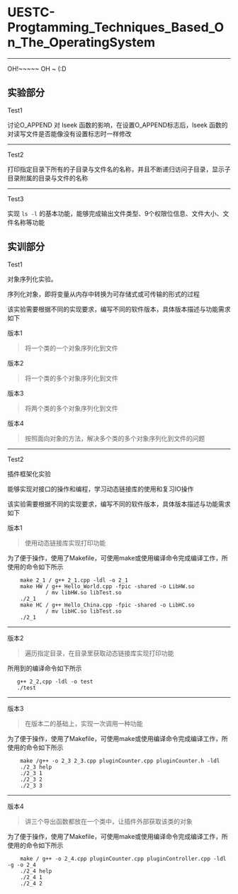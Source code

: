 # UESTC-Progtamming_Techniques_Based_On_The_OperatingSystem
---
OH!~~~~~ OH ~ (:D

## 实验部分
Test1

讨论O_APPEND 对 lseek 函数的影响，在设置O_APPEND标志后，lseek 函数的对读写文件是否能像没有设置标志时一样修改

---
Test2

打印指定目录下所有的子目录与文件名的名称，并且不断递归访问子目录，显示子目录附属的目录与文件的名称

---
Test3

实现  `ls -l` 的基本功能，能够完成输出文件类型、9个权限位信息、文件大小、文件名称等功能


## 实训部分

Test1

对象序列化实验。

序列化对象，即将变量从内存中转换为可存储式或可传输的形式的过程

该实验需要根据不同的实现要求，编写不同的软件版本，具体版本描述与功能需求如下

 版本1
 >将一个类的一个对象序列化到文件
 
 版本2
 >将一个类的多个对象序列化到文件
 
 版本3
 >将两个类的多个对象序列化到文件
 
 版本4
 >按照面向对象的方法，解决多个类的多个对象序列化到文件的问题
 
 ---
 Test2
 
 插件框架化实验
 
 能够实现对接口的操作和编程，学习动态链接库的使用和复习IO操作
 
 该实验需要根据不同的实现要求，编写不同的软件版本，具体版本描述与功能需求如下
 
 版本1
 >使用动态链接库实现打印功能
 
为了便于操作，使用了Makefile，可使用make或使用编译命令完成编译工作，所使用的命令如下所示
```
    make 2_1 / g++ 2_1.cpp -ldl -o 2_1
    make HW / g++ Hello_World.cpp -fpic -shared -o LibHW.so 
            / mv libHW.so libTest.so
    ./2_1
    make HC / g++ Hello_China.cpp -fpic -shared -o LibHC.so
            / mv libHC.so libTest.so
    ./2_1
```
 ---
 版本2
 >遍历指定目录，在目录里获取动态链接库实现打印功能
 
 所用到的编译命令如下所示
 ```
    g++ 2_2,cpp -ldl -o test
    ./test
 ```
 ---
 版本3
 >在版本二的基础上，实现一次调用一种功能
 
 为了便于操作，使用了Makefile，可使用make或使用编译命令完成编译工作，所使用的命令如下所示
```
    make /g++ -o 2_3 2_3.cpp pluginCounter.cpp pluginCounter.h -ldl
    ./2_3 help
    ./2_3 1
    ./2_3 2
    ./2_3 3
```
---
版本4
>讲三个导出函数都放在一个类中，让插件外部获取该类的对象

为了便于操作，使用了Makefile，可使用make或使用编译命令完成编译工作，所使用的命令如下所示
```
    make / g++ -o 2_4.cpp pluginCounter.cpp pluginController.cpp -ldl -g -o 2_4
    ./2_4 help
    ./2_4 1
    ./2_4 2
```
